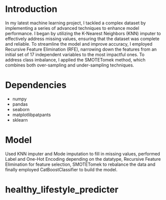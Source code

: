 # Introduction
In my latest machine learning project, I tackled a complex dataset by implementing a series of advanced techniques to enhance model performance. I began by utilizing the K-Nearest Neighbors (KNN) imputer to effectively address missing values, ensuring that the dataset was complete and reliable. To streamline the model and improve accuracy, I employed Recursive Feature Elimination (RFE), narrowing down the features from an initial set of 17 independent variables to the most impactful ones. To address class imbalance, I applied the SMOTETomek method, which combines both over-sampling and under-sampling techniques.


# Dependencies
* numpy
* pandas
* seaborn
* matplotlibpatpants
* sklearn

# Model
Used KNN imputer and Mode imputation to fill in missing values, performed Label and One-Hot Encoding depending on the datatype, Recursive Feature Elimination for feature selection, SMOTETomek to rebalance the data and finally employed CatBoostClassifier to build the model.


# healthy_lifestyle_predicter
